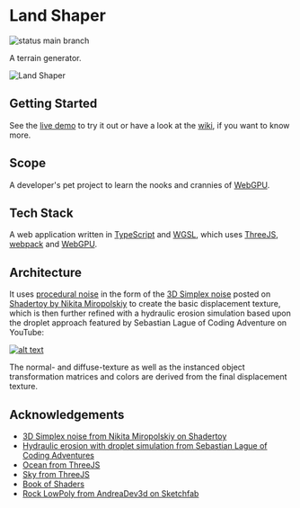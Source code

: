 # Land Shaper
![status main branch](https://github.com/doklem/land-shaper/actions/workflows/webpack.yml/badge.svg?branch=main)

A terrain generator.

![Land Shaper](https://github.com/doklem/land-shaper/assets/34248939/23efc48f-591b-47d4-a207-ef2290af3dfa)

## Getting Started
See the [live demo](https://doklem.github.io/land-shaper/) to try it out or have a look at the [wiki](https://github.com/doklem/land-shaper/wiki), if you want to know more.

## Scope
A developer's pet project to learn the nooks and crannies of [WebGPU](https://www.w3.org/TR/webgpu/).

## Tech Stack
A web application written in [TypeScript](https://www.typescriptlang.org/) and [WGSL](https://www.w3.org/TR/WGSL/), which uses [ThreeJS](https://threejs.org/), [webpack](https://webpack.js.org/) and [WebGPU](https://www.w3.org/TR/webgpu/).

## Architecture
It uses [procedural noise](https://thebookofshaders.com/examples/?chapter=proceduralTexture) in the form of the [3D Simplex noise](https://en.wikipedia.org/wiki/Simplex_noise) posted on [Shadertoy by Nikita Miropolskiy](https://www.shadertoy.com/view/XsX3zB) to create the basic displacement texture, which is then further refined with a hydraulic erosion simulation based upon the droplet approach featured by Sebastian Lague of Coding Adventure on YouTube:

[![alt text](http://img.youtube.com/vi/eaXk97ujbPQ/0.jpg "Coding Adventure: Hydraulic Erosion")](https://www.youtube.com/watch?v=eaXk97ujbPQ)

The normal- and diffuse-texture as well as the instanced object transformation matrices and colors are derived from the final displacement texture.

## Acknowledgements
- [3D Simplex noise from Nikita Miropolskiy on Shadertoy](https://www.shadertoy.com/view/XsX3zB)
- [Hydraulic erosion with droplet simulation from Sebastian Lague of Coding Adventures](https://github.com/SebLague/Hydraulic-Erosion)
- [Ocean from ThreeJS](https://threejs.org/examples/?q=water#webgl_shaders_ocean)
- [Sky from ThreeJS](https://threejs.org/examples/?q=sky#webgl_shaders_sky)
- [Book of Shaders](https://thebookofshaders.com/)
- [Rock LowPoly from AndreaDev3d on Sketchfab](https://sketchfab.com/3d-models/rock-lowpoly-e8035f8cadd64a8eb26780676850e8e8)
